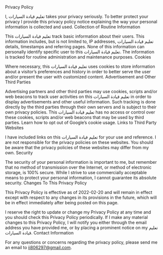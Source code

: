 Privacy Policy

I, تعليم قيادة السيارات takes your privacy seriously. To better protect your privacy I provide this privacy policy notice explaining the way your personal information is collected and used.
Collection of Routine Information

This تعليم قيادة السيارات track basic information about their users. This information includes, but is not limited to, IP addresses, تعليم قيادة السيارات details, timestamps and referring pages. None of this information can personally identify specific user to this تعليم قيادة السيارات. The information is tracked for routine administration and maintenance purposes.
Cookies

Where necessary, this تعليم قيادة السيارات uses cookies to store information about a visitor’s preferences and history in order to better serve the user and/or present the user with customized content.
Advertisement and Other Third Parties

Advertising partners and other third parties may use cookies, scripts and/or web beacons to track user activities on this تعليم قيادة السيارات in order to display advertisements and other useful information. Such tracking is done directly by the third parties through their own servers and is subject to their own privacy policies. This تعليم قيادة السيارات has no access or control over these cookies, scripts and/or web beacons that may be used by third parties. Learn how to opt out of Google’s cookie usage.
Links to Third Party Websites

I have included links on this تعليم قيادة السيارات for your use and reference. I are not responsible for the privacy policies on these websites. You should be aware that the privacy policies of these websites may differ from my own.
Security

The security of your personal information is important to me, but remember that no method of transmission over the Internet, or method of electronic storage, is 100% secure. While I strive to use commercially acceptable means to protect your personal information, I cannot guarantee its absolute security.
Changes To This Privacy Policy

This Privacy Policy is effective as of 2022-02-20 and will remain in effect except with respect to any changes in its provisions in the future, which will be in effect immediately after being posted on this page.

I reserve the right to update or change my Privacy Policy at any time and you should check this Privacy Policy periodically. If I make any material changes to this Privacy Policy, I will notify you either through the email address you have provided me, or by placing a prominent notice on my تعليم قيادة السيارات.
Contact Information

For any questions or concerns regarding the privacy policy, please send me an email to ii806297@gmail.com.
